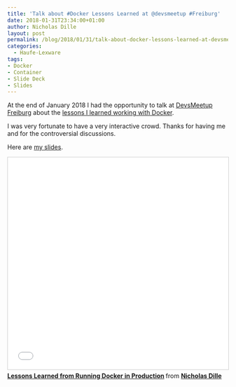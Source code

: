 ```yaml
---
title: 'Talk about #Docker Lessons Learned at @devsmeetup #Freiburg'
date: 2018-01-31T23:34:00+01:00
author: Nicholas Dille
layout: post
permalink: /blog/2018/01/31/talk-about-docker-lessons-learned-at-devsmeetup-freiburg/
categories:
  - Haufe-Lexware
tags:
- Docker
- Container
- Slide Deck
- Slides
---
```

At the end of January 2018 I had the opportunity to talk at [DevsMeetup Freiburg](https://www.meetup.com/de-DE/Devsmeetup-Freiburg/) about the [lessons I learned working with Docker](https://www.meetup.com/de-DE/Devsmeetup-Freiburg/events/vlftklyxcbpc/).<!--more-->

I was very fortunate to have a very interactive crowd. Thanks for having me and for the controversial discussions.

Here are [my slides](https://github.com/nicholasdille/Sessions/tree/master/2018-01-31%20Docker%20%40%20Devsmeetup).

<iframe src="//www.slideshare.net/slideshow/embed_code/key/8rM5rU5vMZWykE" width="595" height="485" frameborder="0" marginwidth="0" marginheight="0" scrolling="no" style="border:1px solid #CCC; border-width:1px; margin-bottom:5px; max-width: 100%;" allowfullscreen> </iframe> <div style="margin-bottom:5px"> <strong> <a href="//www.slideshare.net/NicholasDille/lessons-learned-from-running-docker-in-production-134206568" title="Lessons Learned from Running Docker in Production" target="_blank">Lessons Learned from Running Docker in Production</a> </strong> from <strong><a href="https://www.slideshare.net/NicholasDille" target="_blank">Nicholas Dille</a></strong> </div>